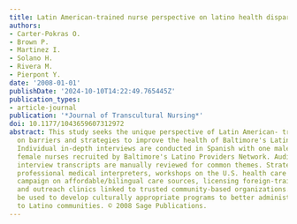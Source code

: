 ```yaml
---
title: Latin American-trained nurse perspective on latino health disparities
authors:
- Carter-Pokras O.
- Brown P.
- Martinez I.
- Solano H.
- Rivera M.
- Pierpont Y.
date: '2008-01-01'
publishDate: '2024-10-10T14:22:49.765445Z'
publication_types:
- article-journal
publication: '*Journal of Transcultural Nursing*'
doi: 10.1177/1043659607312972
abstract: This study seeks the unique perspective of Latin American- trained nurses
  on barriers and strategies to improve the health of Baltimore's Latino community.
  Individual in-depth interviews are conducted in Spanish with one male and seven
  female nurses recruited by Baltimore's Latino Providers Network. Audiotaped home
  interview transcripts are manually reviewed for common themes. Strategies include
  professional medical interpreters, workshops on the U.S. health care system, media
  campaign on affordable/bilingual care sources, licensing foreign-trained nurses,
  and outreach clinics linked to trusted community-based organizations. Findings can
  be used to develop culturally appropriate programs to better administer health care
  to Latino communities. © 2008 Sage Publications.
---
```

